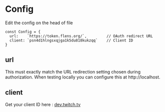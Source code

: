 # Config
Edit the config on the head of file
```
const Config = {
  url:    `https://token.flens.org/`,         // OAuth redirect URL
  client: `psn4d1hlngsxqjga1k5du818kukzqq`    // Client ID
}
```
## url
This must exactly match the URL redirection setting chosen during authorization. When testing locally you can configure this at http://localhost.
## client
Get your client ID here : [dev.twitch.tv](https://dev.twitch.tv/console/apps/create)
